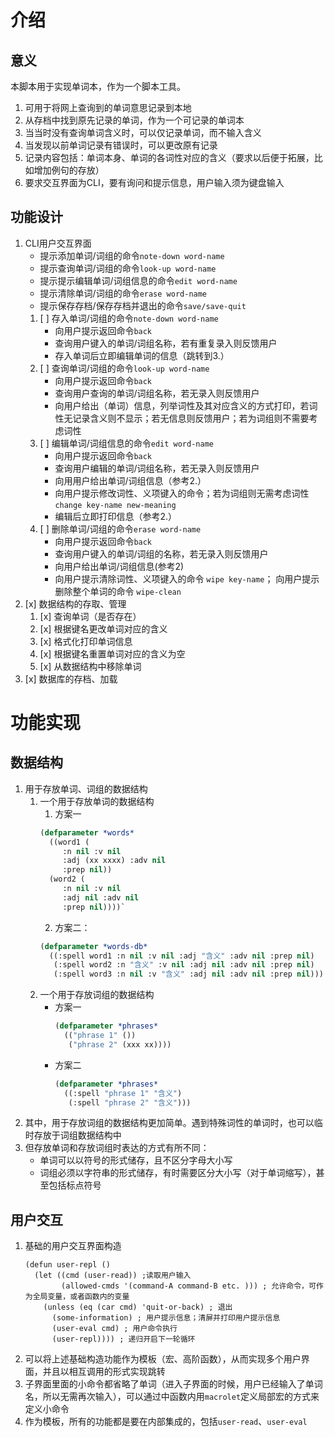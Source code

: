 # 介绍
## 意义
本脚本用于实现单词本，作为一个脚本工具。
1. 可用于将网上查询到的单词意思记录到本地
2. 从存档中找到原先记录的单词，作为一个可记录的单词本
3. 当当时没有查询单词含义时，可以仅记录单词，而不输入含义
4. 当发现以前单词记录有错误时，可以更改原有记录
5. 记录内容包括：单词本身、单词的各词性对应的含义（要求以后便于拓展，比如增加例句的存放）
6. 要求交互界面为CLI，要有询问和提示信息，用户输入须为键盘输入

## 功能设计
1. CLI用户交互界面
   - 提示添加单词/词组的命令`note-down word-name`
   - 提示查询单词/词组的命令`look-up word-name`
   - 提示提示编辑单词/词组信息的命令`edit word-name`
   - 提示清除单词/词组的命令`erase word-name`
   - 提示保存存档/保存存档并退出的命令`save/save-quit`
   1. [ ] 存入单词/词组的命令`note-down word-name`
      - 向用户提示返回命令`back`
      - 查询用户键入的单词/词组名称，若有重复录入则反馈用户
      - 存入单词后立即编辑单词的信息（跳转到3.）
   2. [ ] 查询单词/词组的命令`look-up word-name`
      - 向用户提示返回命令`back`
      - 查询用户查询的单词/词组名称，若无录入则反馈用户
      - 向用户给出（单词）信息，列举词性及其对应含义的方式打印，若词性无记录含义则不显示；若无信息则反馈用户；若为词组则不需要考虑词性
   3. [ ] 编辑单词/词组信息的命令`edit word-name`
      - 向用户提示返回命令`back`
      - 查询用户编辑的单词/词组名称，若无录入则反馈用户
      - 向用用户给出单词/词组信息（参考2.）
      - 向用户提示修改词性、义项键入的命令；若为词组则无需考虑词性
        `change key-name new-meaning`
      - 编辑后立即打印信息（参考2.）
   4. [ ] 删除单词/词组的命令`erase word-name`
      - 向用户提示返回命令`back`
      - 查询用户键入的单词/词组的名称，若无录入则反馈用户
      - 向用户给出单词/词组信息(参考2)
      - 向用户提示清除词性、义项键入的命令 `wipe key-name`；
        向用户提示删除整个单词的命令 `wipe-clean`
2. [x] 数据结构的存取、管理
   1. [x] 查询单词（是否存在）
   2. [x] 根据键名更改单词对应的含义
   3. [x] 格式化打印单词信息
   4. [x] 根据键名重置单词对应的含义为空
   5. [x] 从数据结构中移除单词
3. [x] 数据库的存档、加载

# 功能实现
## 数据结构
1. 用于存放单词、词组的数据结构
   1. 一个用于存放单词的数据结构
      1. 方案一
        ```lisp
        (defparameter *words*
          ((word1 (
             :n nil :v nil 
             :adj (xx xxxx) :adv nil 
             :prep nil))
          (word2 (
             :n nil :v nil 
             :adj nil :adv nil 
             :prep nil))))`
        ```
      2. 方案二：
        ```lisp
        (defparameter *words-db*
          ((:spell word1 :n nil :v nil :adj "含义" :adv nil :prep nil)
           (:spell word2 :n "含义" :v nil :adj nil :adv nil :prep nil)
           (:spell word3 :n nil :v "含义" :adj nil :adv nil :prep nil)))
        ```
   2. 一个用于存放词组的数据结构
      - 方案一
        ```lisp
        (defparameter *phrases* 
          (("phrase 1" ())
           ("phrase 2" (xxx xx))))
        ```
      - 方案二
        ```lisp
        (defparameter *phrases*
          ((:spell "phrase 1" "含义")
           (:spell "phrase 2" "含义")))
        ```
2. 其中，用于存放词组的数据结构更加简单。遇到特殊词性的单词时，也可以临时存放于词组数据结构中
3. 但存放单词和存放词组时表达的方式有所不同：
   - 单词可以以符号的形式储存，且不区分字母大小写
   - 词组必须以字符串的形式储存，有时需要区分大小写（对于单词缩写），甚至包括标点符号

## 用户交互
1. 基础的用户交互界面构造
   ```
   (defun user-repl ()
     (let ((cmd (user-read)) ;读取用户输入
           (allowed-cmds '(command-A command-B etc. ))) ; 允许命令，可作为全局变量，或者函数内的变量
       (unless (eq (car cmd) 'quit-or-back) ; 退出
         (some-information) ; 用户提示信息；清屏并打印用户提示信息
         (user-eval cmd) ; 用户命令执行
         (user-repl)))) ; 递归开启下一轮循环
   ```
2. 可以将上述基础构造功能作为模板（宏、高阶函数），从而实现多个用户界面，并且以相互调用的形式实现跳转
3. 子界面里面的小命令都省略了单词（进入子界面的时候，用户已经输入了单词名，所以无需再次输入），可以通过中函数内用`macrolet`定义局部宏的方式来定义小命令
4. 作为模板，所有的功能都是要在内部集成的，包括`user-read`、`user-eval`

